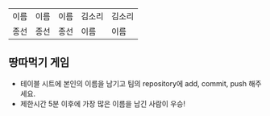 <table>
      <tbody>
        <tr>
          <td>이름</td>
          <td>이름</td>
          <td>이름</td>
          <td>김소리</td>
          <td>김소리</td>
        </tr>
        <tr>
          <td>종선</td>
          <td>종선</td>
          <td>종선</td>
          <td>이름</td>
          <td>이름</td>
        </tr>
      </tbody>
</table>

## 땅따먹기 게임

- 테이블 시트에 본인의 이름을 남기고 팀의 repository에 add, commit, push 해주세요.
- 제한시간 5분 이후에 가장 많은 이름을 남긴 사람이 우승!
